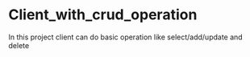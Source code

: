 # Client_with_crud_operation
In this project client can do basic operation like select/add/update and delete
